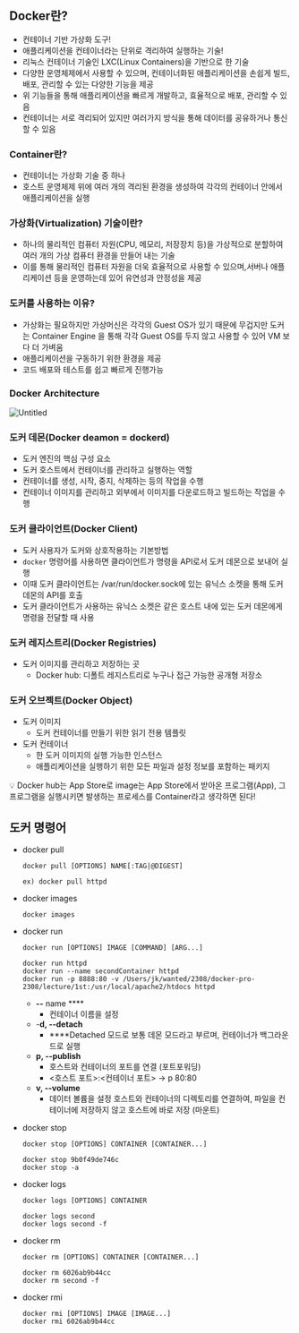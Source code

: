 ## Docker란?

- 컨테이너 기반 가상화 도구!
- 애플리케이션을 컨테이너라는 단위로 격리하여 실행하는 기술!
- 리눅스 컨테이너 기술인 LXC(Linux Containers)을 기반으로 한 기술
- 다양한 운영체제에서 사용할 수 있으며, 컨테이너화된 애플리케이션을 손쉽게 빌드, 배포, 관리할 수 있는 다양한 기능을 제공
- 위 기능들을 통해 애플리케이션을 빠르게 개발하고, 효율적으로 배포, 관리할 수 있음
- 컨테이너는 서로 격리되어 있지만 여러가지 방식을 통해 데이터를 공유하거나 통신 할 수 있음

### Container란?

- 컨테이너는 가상화 기술 중 하나
- 호스트 운영체제 위에 여러 개의 격리된 환경을 생성하여 각각의 컨테이너 안에서 애플리케이션을 실행

### 가상화(Virtualization) 기술이란?

- 하나의 물리적인 컴퓨터 자원(CPU, 메모리, 저장장치 등)을 가상적으로 분할하여 여러 개의 가상 컴퓨터 환경을 만들어 내는 기술
- 이를 통해 물리적인 컴퓨터 자원을 더욱 효율적으로 사용할 수 있으며,서버나 애플리케이션 등을 운영하는데 있어 유연성과 안정성을 제공

### 도커를 사용하는 이유?

- 가상화는 필요하지만 가상머신은 각각의 Guest OS가 있기 때문에 무겁지만 도커는 Container Engine 을 통해 각각 Guest OS를 두지 않고 사용할 수 있어 VM 보다 더 가벼움
- 애플리케이션을 구동하기 위한 환경을 제공
- 코드 배포와 테스트를 쉽고 빠르게 진행가능

### Docker **Architecture**

![Untitled](https://github.com/juhwan-Ki/TIL/assets/87765888/79c163ab-100b-4caf-a7e5-37cb3c2d19fb)


### 도커 데몬(Docker deamon = dockerd)

- 도커 엔진의 핵심 구성 요소
- 도커 호스트에서 컨테이너를 관리하고 실행하는 역할
- 컨테이너를 생성, 시작, 중지, 삭제하는 등의 작업을 수행
- 컨테이너 이미지를 관리하고 외부에서 이미지를 다운로드하고 빌드하는 작업을 수행

### 도커 클라이언트(Docker Client)

- 도커 사용자가 도커와 상호작용하는 기본방법
- `docker` 명령어를 사용하면  클라이언트가 명령을 API로서 도커 데몬으로 보내어 실행
- 이때 도커 클라이언트는 /var/run/docker.sock에 있는 유닉스 소켓을 통해 도커 데몬의 API를 호출
- 도커 클라이언트가 사용하는 유닉스 소켓은 같은 호스트 내에 있는 도커 데몬에게 명령을 전달할 때 사용

### 도커 레지스트리(Docker Registries)

- 도커 이미지를 관리하고 저장하는 곳
    - Docker hub: 디폴트 레지스트리로 누구나 접근 가능한 공개형 저장소

### 도커 오브젝트(Docker Object)

- 도커 이미지
    - 도커 컨테이너를 만들기 위한 읽기 전용 템플릿
- 도커 컨테이너
    - 한 도커 이미지의 실행 가능한 인스턴스
    - 애플리케이션을 실행하기 위한 모든 파일과 설정 정보를 포함하는 패키지

<aside>
💡 Docker hub는 App Store로 image는 App Store에서 받아온 프로그램(App), 그 프로그램을 실행시키면 발생하는 프로세스를 Container라고 생각하면 된다!

</aside>

## 도커 명령어

- docker pull
    
    ```docker
    docker pull [OPTIONS] NAME[:TAG|@DIGEST] 
    
    ex) docker pull httpd
    ```
    
- docker images
    
    ```docker
    docker images
    ```
    
- docker run
    
    ```docker
    docker run [OPTIONS] IMAGE [COMMAND] [ARG...]
    
    docker run httpd
    docker run --name secondContainer httpd
    docker run -p 8888:80 -v /Users/jk/wanted/2308/docker-pro-2308/lecture/1st:/usr/local/apache2/htdocs httpd
    ```
    
    - **--** name ****
        - 컨테이너 이름을 설정
    - -**d, --detach**
        - ****Detached 모드로 보통 데몬 모드라고 부르며, 컨테이너가 백그라운드로 실행
    - **p, --publish**
        - 호스트와 컨테이너의 포트를 연결 (포트포워딩)
        - <호스트 포트>:<컨테이너 포트> → p 80:80
    - **v, --volume**
        - 데이터 볼륨을 설정 호스트와 컨테이너의 디렉토리를 연결하여, 파일을 컨테이너에 저장하지 않고 호스트에 바로 저장 (마운트)
- docker stop
    
    ```docker
    docker stop [OPTIONS] CONTAINER [CONTAINER...]
    
    docker stop 9b0f49de746c
    docker stop -a
    ```
    
- docker logs
    
    ```docker
    docker logs [OPTIONS] CONTAINER
    
    docker logs second
    docker logs second -f
    ```
    
- docker rm
    
    ```docker
    docker rm [OPTIONS] CONTAINER [CONTAINER...]
    
    docker rm 6026ab9b44cc
    docker rm second -f
    ```
    
- docker rmi
    
    ```docker
    docker rmi [OPTIONS] IMAGE [IMAGE...]
    docker rmi 6026ab9b44cc
    ```